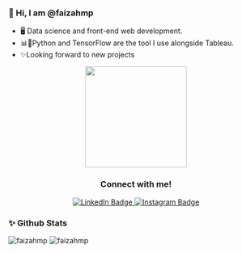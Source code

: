 ### 👋 Hi, I am @faizahmp 
- 🖥️ Data science and front-end web development. 
- 📊🐍Python and TensorFlow are the tool I use alongside Tableau. 
- ✨Looking forward to new projects 
<div id="header" align="center">
  <img src="https://i.pinimg.com/originals/75/8f/1c/758f1cd8cede9c3e4711306fc030f4ce.gif" width="200"/>
</div>
<div id="badges" align="center">
  <h3>Connect with me!</h3>
  <a href="https://www.linkedin.com/in/faizahmp/">
    <img src="https://img.shields.io/badge/LinkedIn-blue?style=for-the-badge&logo=linkedin&logoColor=white" alt="LinkedIn Badge"/>
  </a>
  <a href="https://www.instagram.com/notesbyvaii_">
    <img src="https://img.shields.io/badge/Instagram-E4405F?style=for-the-badge&logo=instagram&logoColor=white" alt="Instagram Badge"/>
  </a>
</div>

### ✨ Github Stats
<img src="https://github-readme-stats.vercel.app/api?username=faizahmp&show_icons=true&theme=highcontrast" alt="faizahmp" />
<img src="https://github-readme-stats.vercel.app/api/top-langs/?username=faizahmp&layout=donut&theme=highcontrast" alt="faizahmp">

<!---
faizahmp/faizahmp is a ✨ special ✨ repository because its `README.md` (this file) appears on your GitHub profile.
You can click the Preview link to take a look at your changes.
--->

